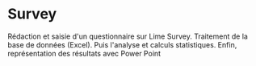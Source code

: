 # Survey
Rédaction et saisie d'un questionnaire sur Lime Survey. Traitement de la base de données (Excel). Puis l'analyse et calculs statistiques. Enfin, représentation des résultats avec Power Point
